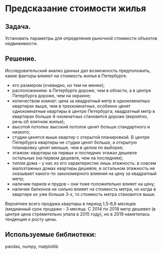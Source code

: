 # Предсказание стоимости жилья 
## Задача. 
Установить параметры для определения рыночной стоимости объектов недвижимости. 
## Решение. 
Исследовательский анализ данных дал возможность предположить, какие факторы влияют на стоимость жилья в Петербурге.
* его размером (очевидно, но тем не менее);
* расположением: в Петербурге дороже, чем в области, а в центре Петербурга дороже, чем на окраине;
* количеством комнат: цена за квадратный метр в однокомнатных квартирах выше, чем в трехкомнатных, особенно ценят однокомнатные квартиры в центре Петербурга; квадратный метр в квартирах больше 4-хкомнатных становится дороже (вероятно, речь об элитном жилье);
* высотой потолка: высокий потолок ценят больше стандартного и низкого;
* студии ценятся выше квартир с открытой планировкой. В центре Петербурга квартиры не студии ценят больше, а открытую планировку ценят меньше, чем в целом по выборке;
* этажом: квартиры на первых и последних этажах дешевле остальных (на первом дешевле, чем на последнем);
* типом дома – у нас из его характеристик лишь этажность: в совсем малоэтажных домах квартиры дешевле, в остальном этажность не оказывает какого-то закономерного влияния на цену за квадратный метр;
* наличим парков и прудов – они тоже положительно влияет на цену;
* наличие балконов не сильно влияет на стоимость метра, но когда в квартире их уже больше 3-х, то стоимость метра становится выше.

Вероятнее всего продажа квартиры в период 1,5-6,6 месяцев (медианный срок продажи - 3 месяца.
С 2014 по 2018 метр дешевел (в центре цена стремительно упала в 2015 году), но в 2019 наметилась тенденция к росту цены.
## Используемые библиотеки:
pandas, numpy, matplotlib
